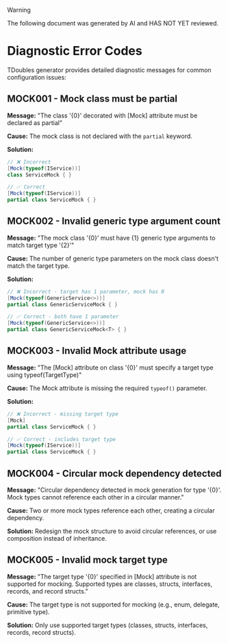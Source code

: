 > [!WARNING]
> The following document was generated by AI and HAS NOT YET reviewed.





# Diagnostic Error Codes

TDoubles generator provides detailed diagnostic messages for common configuration issues:


## MOCK001 - Mock class must be partial

**Message:** "The class '{0}' decorated with [Mock] attribute must be declared as partial"

**Cause:** The mock class is not declared with the `partial` keyword.

**Solution:**
```csharp
// ❌ Incorrect
[Mock(typeof(IService))]
class ServiceMock { }

// ✅ Correct
[Mock(typeof(IService))]
partial class ServiceMock { }
```


## MOCK002 - Invalid generic type argument count

**Message:** "The mock class '{0}' must have {1} generic type arguments to match target type '{2}'"

**Cause:** The number of generic type parameters on the mock class doesn't match the target type.

**Solution:**
```csharp
// ❌ Incorrect - target has 1 parameter, mock has 0
[Mock(typeof(GenericService<>))]
partial class GenericServiceMock { }

// ✅ Correct - both have 1 parameter
[Mock(typeof(GenericService<>))]
partial class GenericServiceMock<T> { }
```


## MOCK003 - Invalid Mock attribute usage

**Message:** "The [Mock] attribute on class '{0}' must specify a target type using typeof(TargetType)"

**Cause:** The Mock attribute is missing the required `typeof()` parameter.

**Solution:**
```csharp
// ❌ Incorrect - missing target type
[Mock]
partial class ServiceMock { }

// ✅ Correct - includes target type
[Mock(typeof(IService))]
partial class ServiceMock { }
```


## MOCK004 - Circular mock dependency detected

**Message:** "Circular dependency detected in mock generation for type '{0}'. Mock types cannot reference each other in a circular manner."

**Cause:** Two or more mock types reference each other, creating a circular dependency.

**Solution:** Redesign the mock structure to avoid circular references, or use composition instead of inheritance.


## MOCK005 - Invalid mock target type

**Message:** "The target type '{0}' specified in [Mock] attribute is not supported for mocking. Supported types are classes, structs, interfaces, records, and record structs."

**Cause:** The target type is not supported for mocking (e.g., enum, delegate, primitive type).

**Solution:** Only use supported target types (classes, structs, interfaces, records, record structs).
